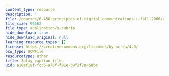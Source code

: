 ```yaml
---
content_type: resource
description: ''
file: /courses/6-450-principles-of-digital-communications-i-fall-2006/a18af18ffcc6a76ff91eb9f2f7a45dba_4TvgSw4SKdk.srt
file_size: 96562
file_type: application/x-subrip
hide_download: true
hide_download_original: null
learning_resource_types: []
license: https://creativecommons.org/licenses/by-nc-sa/4.0/
ocw_type: OCWFile
resourcetype: Other
title: 3play caption file
uid: a18af18f-fcc6-a76f-f91e-b9f2f7a45dba
---
```

